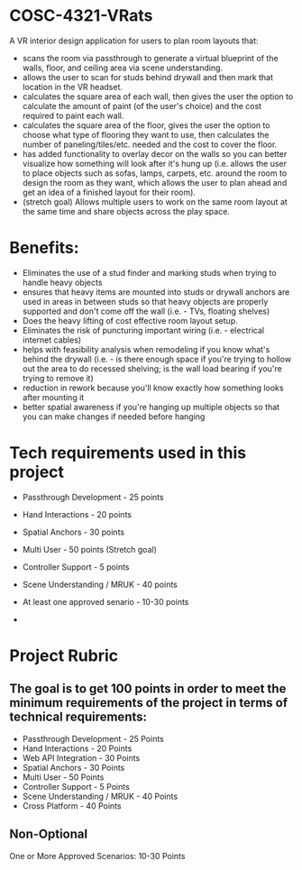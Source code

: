 # COSC-4321-VRats


A VR interior design application for users to plan room layouts that:
- scans the room via passthrough to generate a virtual blueprint of the walls, floor, and ceiling area via scene understanding.
- allows the user to scan for studs behind drywall and then mark that location in the VR headset.
- calculates the square area of each wall, then gives the user the option to calculate the amount of paint (of the user's choice) and the cost required to paint each wall.
- calculates the square area of the floor, gives the user the option to choose what type of flooring they want to use, then calculates the number of paneling/tiles/etc. needed and the cost to cover the floor.
- has added functionality to overlay decor on the walls so you can better visualize how something will look after it's hung up (i.e. allows the user to place objects such as sofas, lamps, carpets, etc. around the room to design the room as they want, which allows the user to plan ahead and get an idea of a finished layout for their room).
- (stretch goal) Allows multiple users to work on the same room layout at the same time and share objects across the play space. 

# Benefits:
- Eliminates the use of a stud finder and marking studs when trying to handle heavy objects
- ensures that heavy items are mounted into studs or drywall anchors are used in areas in between studs so that heavy objects are properly supported and don't come off the wall (i.e. - TVs, floating shelves)
- Does the heavy lifting of cost effective room layout setup. 
- Eliminates the risk of puncturing important wiring (i.e. - electrical internet cables)
- helps with feasibility analysis when remodeling if you know what's behind the drywall (i.e. - is there enough space if you're trying to hollow out the area to do recessed shelving; is the wall load bearing if you're trying to remove it)
- reduction in rework because you'll know exactly how something looks after mounting it
- better spatial awareness if you're hanging up multiple objects so that you can make changes if needed before hanging


# Tech requirements used in this project
- Passthrough Development - 25 points
- Hand Interactions - 20 points
- Spatial Anchors - 30 points
- Multi User - 50 points (Stretch goal)
- Controller Support - 5 points
- Scene Understanding / MRUK - 40 points
- At least one approved senario - 10-30 points



- 



# Project Rubric
## The goal is to get 100 points in order to meet the minimum requirements of the project in terms of technical requirements:
 
- Passthrough Development - 25 Points
- Hand Interactions - 20 Points
- Web API Integration - 30 Points
- Spatial Anchors - 30 Points
- Multi User - 50 Points
- Controller Support - 5 Points
- Scene Understanding / MRUK - 40 Points
- Cross Platform - 40 Points
 
 
## Non-Optional
 
One or More Approved Scenarios: 10-30 Points
